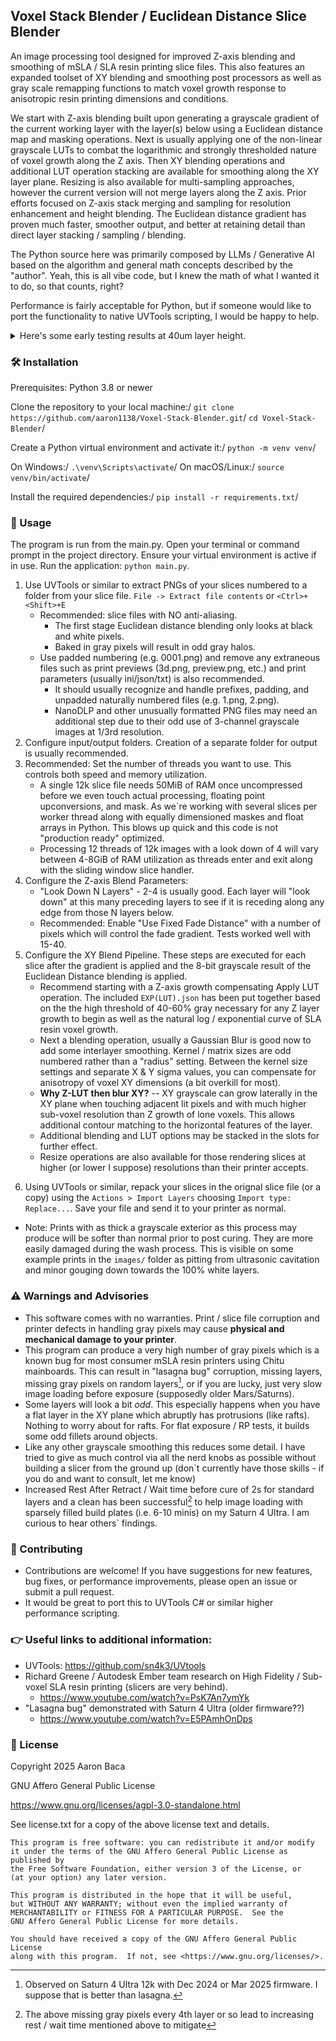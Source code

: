 ## Voxel Stack Blender / Euclidean Distance Slice Blender

An image processing tool designed for improved Z-axis blending and smoothing of mSLA / SLA resin printing slice files. This also features an expanded toolset of XY blending and smoothing post processors as well as gray scale remapping functions to match voxel growth response to anisotropic resin printing dimensions and conditions. 

We start with Z-axis blending built upon generating a grayscale gradient of the current working layer with the layer(s) below using a Euclidean distance map and masking operations.  Next is usually applying one of the non-linear grayscale LUTs to combat the logarithmic and strongly thresholded nature of voxel growth along the Z axis.  Then XY blending operations and additional LUT operation stacking are available for smoothing along the XY layer plane.  Resizing is also available for multi-sampling approaches, however the current version will not merge layers along the Z axis.  Prior efforts focused on Z-axis stack merging and sampling for resolution enhancement and height blending. The Euclidean distance gradient has proven much faster, smoother output, and better at retaining detail than direct layer stacking / sampling / blending. 

The Python source here was primarily composed by LLMs / Generative AI based on the algorithm and general math concepts described by the "author".  Yeah, this is all vibe code, but I knew the math of what I wanted it to do, so that counts, right?

Performance is fairly acceptable for Python, but if someone would like to port the functionality to native UVTools scripting, I would be happy to help.

<details>
  <summary>Here's some early testing results at 40um layer height.</summary>  
  ![Example Prints](https://github.com/aaron1138/Voxel-Stack-Blender/blob/main/images/comparison-1920.jpg)
</details>



### 🛠️ Installation
Prerequisites: Python 3.8 or newer

Clone the repository to your local machine:/
`git clone https://github.com/aaron1138/Voxel-Stack-Blender.git`/
`cd Voxel-Stack-Blender`/

Create a Python virtual environment and activate it:/
`python -m venv venv`/

On Windows:/
`.\venv\Scripts\activate`/
On macOS/Linux:/
`source venv/bin/activate`/

Install the required dependencies:/
`pip install -r requirements.txt`/



### 🚀 Usage
The program is run from the main.py. Open your terminal or command prompt in the project directory. Ensure your virtual environment is active if in use. Run the application: `python main.py`.

1. Use UVTools or similar to extract PNGs of your slices numbered to a folder from your slice file.  `File -> Extract file contents` or `<Ctrl>+<Shift>+E`
   - Recommended: slice files with NO anti-aliasing.  
     - The first stage Euclidean distance blending only looks at black and white pixels.  
     - Baked in gray pixels will result in odd gray halos.
   - Use padded numbering (e.g. 0001.png) and remove any extraneous files such as print previews (3d.png, preview.png, etc.) and print parameters (usually ini/json/txt) is also recommended. 
     - It should usually recognize and handle prefixes, padding, and unpadded naturally numbered files (e.g. 1.png, 2.png). 
     - NanoDLP and other unusually formatted PNG files may need an additional step due to their odd use of 3-channel grayscale images at 1/3rd resolution. 
2. Configure input/output folders. Creation of a separate folder for output is usually recommended.
3. Recommended: Set the number of threads you want to use.  This controls both speed and memory utilization.  
   - A single 12k slice file needs 50MiB of RAM once uncompressed before we even touch actual processing, floating point upconversions, and mask. As we`re working with several slices per worker thread along with equally dimensioned maskes and float arrays in Python. This blows up quick and this code is not "production ready" optimized.  
   - Processing 12 threads of 12k images with a look down of 4 will vary between 4-8GiB of RAM utilization as threads enter and exit along with the sliding window slice handler.
4. Configure the Z-axis Blend Parameters:
   - "Look Down N Layers" - 2-4 is usually good.  Each layer will "look down" at this many preceding layers to see if it is receding along any edge from those N layers below.
   - Recommended: Enable "Use Fixed Fade Distance" with a number of pixels which will control the fade gradient.  Tests worked well with 15-40.
5. Configure the XY Blend Pipeline.  These steps are executed for each slice after the gradient is applied and the 8-bit grayscale result of the Euclidean Distance blending is applied.
   - Recommend starting with a Z-axis growth compensating Apply LUT operation.  The included `EXP(LUT).json` has been put together based on the the high threshold of 40-60% gray necessary for any Z layer growth to begin as well as the natural log / exponential curve of SLA resin voxel growth.
   - Next a blending operation, usually a Gaussian Blur is good now to add some interlayer smoothing.  Kernel / matrix sizes are odd numbered rather than a "radius" setting.  Between the kernel size settings and separate X & Y sigma values, you can compensate for anisotropy of voxel XY dimensions (a bit overkill for most).
   - **Why Z-LUT then blur XY?** -- XY grayscale can grow laterally in the XY plane when touching adjacent lit pixels and with much higher sub-voxel resolution than Z growth of lone voxels.  This allows additional contour matching to the horizontal features of the layer.   
   - Additional blending and LUT options may be stacked in the slots for further effect.
   - Resize operations are also available for those rendering slices at higher (or lower I suppose) resolutions than their printer accepts.
 6) Using UVTools or similar, repack your slices in the orignal slice file (or a copy) using the `Actions > Import Layers` choosing `Import type: Replace...`.  Save your file and send it to your printer as normal.
   - Note: Prints with as thick a grayscale exterior as this process may produce will be softer than normal prior to post curing.  They are more easily damaged during the wash process.  This is visible on some example prints in the `images/` folder as pitting from ultrasonic cavitation and minor gouging down towards the 100% white layers. 




### ⚠️ Warnings and Advisories
 - This software comes with no warranties.  Print / slice file corruption and printer defects in handling gray pixels may cause **physical and mechanical damage to your printer**. 
 - This program can produce a very high number of gray pixels which is a known bug for most consumer mSLA resin printers using Chitu mainboards. This can result in "lasagna bug" corruption, missing layers, missing gray pixels on random layers[^1], or if you are lucky, just very slow image loading before exposure (supposedly older Mars/Saturns).  
 - Some layers will look a bit *odd*. This especially happens when you have a flat layer in the XY plane which abruptly has protrusions (like rafts).  Nothing to worry about for rafts.  For flat exposure / RP tests, it builds some odd fillets around objects. 
 - Like any other grayscale smoothing this reduces some detail.  I have tried to give as much control via all the nerd knobs as possible without building a slicer from the ground up (don`t currently have those skills - if you do and want to consult, let me know)
 - Increased Rest After Retract / Wait time before cure of 2s for standard layers and a clean has been successful[^2] to help image loading with sparsely filled build plates (i.e. 6-10 minis) on my Saturn 4 Ultra.  I am curious to hear others` findings. 
  
 [^1]: Observed on Saturn 4 Ultra 12k with Dec 2024 or Mar 2025 firmware.  I suppose that is better than lasagna. 
 [^2]: The above missing gray pixels every 4th layer or so lead to increasing rest / wait time mentioned above to mitigate




### 🤝 Contributing
 - Contributions are welcome! If you have suggestions for new features, bug fixes, or performance improvements, please open an issue or submit a pull request.
 - It would be great to port this to UVTools C# or similar higher performance scripting.
 



### 👉 Useful links to additional information:
- UVTools: https://github.com/sn4k3/UVtools
- Richard Greene / Autodesk Ember team research on High Fidelity / Sub-voxel SLA resin printing (slicers are very behind). 
    - https://www.youtube.com/watch?v=PsK7An7ymYk
- "Lasagna bug" demonstrated with Saturn 4 Ultra (older firmware??) 
    - https://www.youtube.com/watch?v=E5PAmhOnDps




### 📄 License
Copyright 2025 Aaron Baca

GNU Affero General Public License

https://www.gnu.org/licenses/agpl-3.0-standalone.html

See license.txt for a copy of the above license text and details.

```
This program is free software: you can redistribute it and/or modify
it under the terms of the GNU Affero General Public License as published by
the Free Software Foundation, either version 3 of the License, or
(at your option) any later version.

This program is distributed in the hope that it will be useful,
but WITHOUT ANY WARRANTY; without even the implied warranty of
MERCHANTABILITY or FITNESS FOR A PARTICULAR PURPOSE.  See the
GNU Affero General Public License for more details.

You should have received a copy of the GNU Affero General Public License
along with this program.  If not, see <https://www.gnu.org/licenses/>.
```